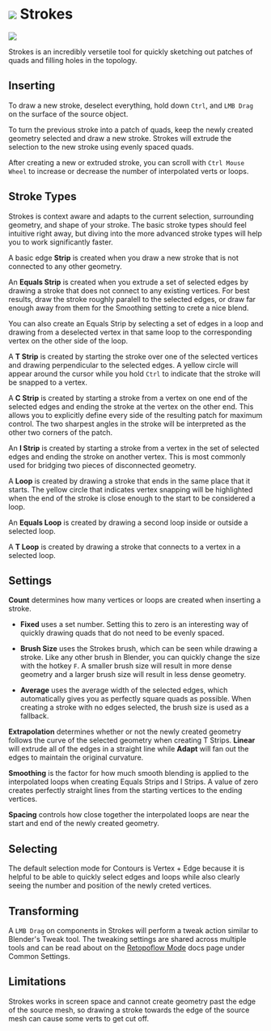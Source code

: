 # ![](/images/icons/strokes-icon.png) Strokes

![](/images/strokes.jpg)

Strokes is an incredibly versetile tool for quickly sketching out patches of quads and filling holes in the topology.

## Inserting

To draw a new stroke, deselect everything, hold down `Ctrl`, and `LMB Drag` on the surface of the source object.

To turn the previous stroke into a patch of quads, keep the newly created geometry selected and draw a new stroke. Strokes will extrude the selection to the new stroke using evenly spaced quads.

After creating a new or extruded stroke, you can scroll with `Ctrl Mouse Wheel` to increase or decrease the number of interpolated verts or loops.


## Stroke Types

Strokes is context aware and adapts to the current selection, surrounding geometry, and shape of your stroke. The basic stroke types should feel intuitive right away, but diving into the more advanced stroke types will help you to work significantly faster.

A basic edge **Strip** is created when you draw a new stroke that is not connected to any other geometry.

An **Equals Strip** is created when you extrude a set of selected edges by drawing a stroke that does not connect to any existing vertices. For best results, draw the stroke roughly paralell to the selected edges, or draw far enough away from them for the Smoothing setting to crete a nice blend.

You can also create an Equals Strip by selecting a set of edges in a loop and drawing from a deselected vertex in that same loop to the corresponding vertex on the other side of the loop.

A **T Strip** is created by starting the stroke over one of the selected vertices and drawing perpendicular to the selected edges. A yellow circle will appear around the cursor while you hold `Ctrl` to indicate that the stroke will be snapped to a vertex.

A **C Strip** is created by starting a stroke from a vertex on one end of the selected edges and ending the stroke at the vertex on the other end. This allows you to explicitly define every side of the resulting patch for maximum control. The two sharpest angles in the stroke will be interpreted as the other two corners of the patch.

An **I Strip** is created by starting a stroke from a vertex in the set of selected edges and ending the stroke on another vertex. This is most commonly used for bridging two pieces of disconnected geometry.

A **Loop** is created by drawing a stroke that ends in the same place that it starts. The yellow circle that indicates vertex snapping will be highlighted when the end of the stroke is close enough to the start to be considered a loop.

An **Equals Loop** is created by drawing a second loop inside or outside a selected loop.

A **T Loop** is created by drawing a stroke that connects to a vertex in a selected loop.


## Settings

**Count** determines how many vertices or loops are created when inserting a stroke.

- **Fixed** uses a set number. Setting this to zero is an interesting way of quickly drawing quads that do not need to be evenly spaced.

- **Brush Size** uses the Strokes brush, which can be seen while drawing a stroke. Like any other brush in Blender, you can quickly change the size with the hotkey `F`. A smaller brush size will result in more dense geometry and a larger brush size will result in less dense geometry.

- **Average** uses the average width of the selected edges, which automatically gives you as perfectly square quads as possible. When creating a stroke with no edges selected, the brush size is used as a fallback.

**Extrapolation** determines whether or not the newly created geometry follows the curve of the selected geometry when creating T Strips. **Linear** will extrude all of the edges in a straight line while **Adapt** will fan out the edges to maintain the original curvature.

**Smoothing** is the factor for how much smooth blending is applied to the interpolated loops when creating Equals Strips and I Strips. A value of zero creates perfectly straight lines from the starting vertices to the ending vertices.

**Spacing** controls how close together the interpolated loops are near the start and end of the newly created geometry.


## Selecting

The default selection mode for Contours is Vertex + Edge because it is helpful to be able to quickly select edges and loops while also clearly seeing the number and position of the newly creted vertices.


## Transforming

A `LMB Drag` on components in Strokes will perform a tweak action similar to Blender's Tweak tool. The tweaking settings are shared across multiple tools and can be read about on the [Retopoflow Mode](general.html) docs page under Common Settings.

## Limitations

Strokes works in screen space and cannot create geometry past the edge of the source mesh, so drawing a stroke towards the edge of the source mesh can cause some verts to get cut off.
